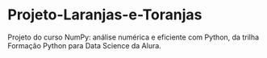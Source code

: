 # Projeto-Laranjas-e-Toranjas
Projeto do curso NumPy: análise numérica e eficiente com Python, da trilha Formação Python para Data Science da Alura.
